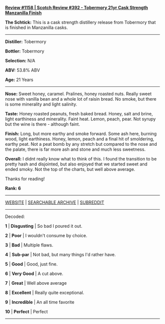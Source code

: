 
[**Review #1158 | Scotch Review #392 - Tobermory 21yr Cask Strength Manzanilla Finish**]( https://t8ke.review/review-1158-tobermory-21yr-cask-strength-manzanilla-finish/)

**The Schtick:** This is a cask strength distillery release from Tobermory that is finished in Manzanilla casks.

-----

**Distiller:** Tobermory 

**Bottler:** Tobermory 

**Selection:** N/A

**ABV:** 53.8% ABV

**Age:** 21 Years 

-----

**Nose:**  Sweet honey, caramel. Pralines, honey roasted nuts. Really sweet nose with vanilla bean and a whole lot of raisin bread. No smoke, but there is some minerality and light salinity.  

**Taste:** Honey roasted peanuts, fresh baked bread. Honey, salt and brine, light earthiness and minerality. Faint heat. Lemon, peach, pear. Not syrupy but the wine is there - although faint.

**Finish:** Long, but more earthy and smoke forward. Some ash here, burning wood, light earthiness. Honey, lemon, peach and a final hit of smoldering, earthy peat. Not a peat bomb by any stretch but compared to the nose and the palate, there is far more ash and stone and much less sweetness.

**Overall:** I didnt really know what to think of this. I found the transition to be pretty hash and disjointed, but also enjoyed that we started sweet and ended smoky. Not the top of the charts, but well above average.

Thanks for reading!

**Rank: 6**



-----

[WEBSITE](https://t8ke.review) | [SEARCHABLE ARCHIVE](https://t8ke.review/review-archive/) | [SUBREDDIT](https://reddit.com/r/t8kereviews)

-----

Decoded:

**1** | **Disgusting** | So bad I poured it out.

**2** | **Poor** | I wouldn't consume by choice.

**3** | **Bad** | Multiple flaws.

**4** | **Sub-par** | Not bad, but many things I'd rather have.

**5** | **Good** | Good, just fine.

**6** | **Very Good** | A cut above.

**7** | **Great** | Well above average

**8** | **Excellent** | Really quite exceptional.

**9** | **Incredible** | An all time favorite

**10** | **Perfect** | Perfect

----

